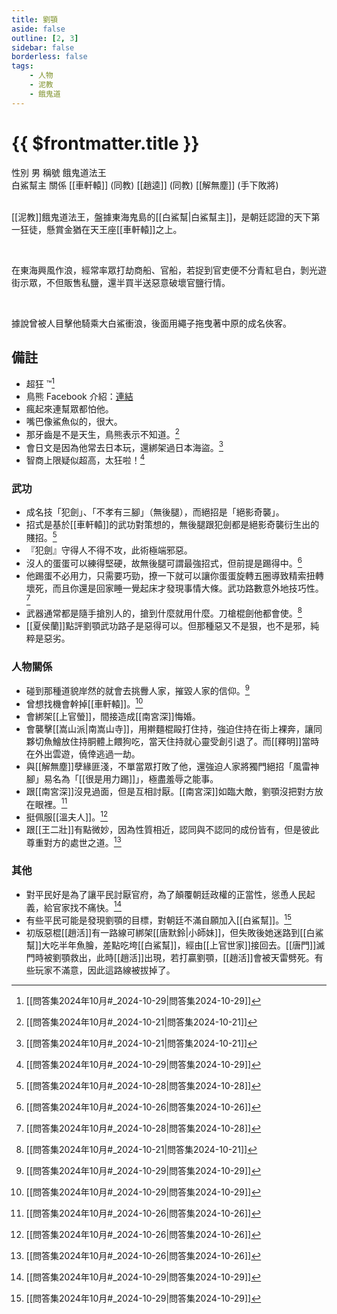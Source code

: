 ```yaml
---
title: 劉顎
aside: false
outline: [2, 3]
sidebar: false
borderless: false
tags:
    - 人物
    - 泥教
    - 餓鬼道
---
```


# {{ $frontmatter.title }}

<ChTabs position="bottom">
	<ChTab title="劉顎">
		<Ch src='/images/characters/special1/normal.webp' position='right'/>
		<ChName nameZh='劉顎' nameEn='Liu E' position='right' />
		<ChTable>
			<ChTr>
				<ChTd isTitle=true>
					性別
				</ChTd>
				<ChTd>
					男
				</ChTd>
			</ChTr>
			<ChTr>
				<ChTd isTitle=true>
					稱號
				</ChTd>
				<ChTd>
					餓鬼道法王<br>白鯊幫主
				</ChTd>
			</ChTr>
			<ChTr>
				<ChTd isTitle=true position='center'>
					關係
				</ChTd>
			</ChTr>
			<ChTr>
				<ChTd position='center'>
					[[車軒轅]] (同教)
				</ChTd>
			</ChTr>
			<ChTr>
				<ChTd position='center'>
					[[趙逵]] (同教)
				</ChTd>
			</ChTr>
			<ChTr>
				<ChTd position='center'>
					[[解無塵]] (手下敗將)
				</ChTd>
			</ChTr>
		</ChTable>
	</ChTab>
</ChTabs>
<br><br>

[[泥教]]餓鬼道法王，盤據東海鬼島的[[白鯊幫|白鯊幫主]]，是朝廷認證的天下第一狂徒，懸賞金猶在天王座[[車軒轅]]之上。

<br>

在東海興風作浪，經常率眾打劫商船、官船，若捉到官吏便不分青紅皂白，剝光遊街示眾，不但販售私鹽，還半買半送惡意破壞官鹽行情。

<br>

據說曾被人目擊他騎乘大白鯊衝浪，後面用繩子拖曳著中原的成名俠客。

## 備註

-   超狂 ™[^4]
-   鳥熊 Facebook 介紹：[連結](https://www.facebook.com/photo/?fbid=173139075084279&set=pcb.173139115084275)
-   瘋起來連幫眾都怕他。
-   嘴巴像鯊魚似的，很大。
-   那牙齒是不是天生，鳥熊表示不知道。[^1]
-   會日文是因為他常去日本玩，還綁架過日本海盜。[^1]
-   智商上限疑似超高，太狂啦！[^4]

### 武功

-   成名技「犯劍」、「不孝有三腳」（無後腿），而絕招是「絕影奇襲」。
-   招式是基於[[車軒轅]]的武功對策想的，無後腿跟犯劍都是絕影奇襲衍生出的賤招。[^3]
-   『犯劍』守得人不得不攻，此術極端邪惡。
-   沒人的蛋蛋可以練得堅硬，故無後腿可謂最強招式，但前提是踢得中。[^2]
-   他踢蛋不必用力，只需要巧勁，撩一下就可以讓你蛋蛋旋轉五圈導致精索扭轉壞死，而且你還是回家睡一覺起床才發現事情大條。武功路數意外地技巧性。[^3]
-   武器通常都是隨手搶別人的，搶到什麼就用什麼。刀槍棍劍他都會使。[^1]
-   [[夏侯蘭]]點評劉顎武功路子是惡得可以。但那種惡又不是狠，也不是邪，純粹是惡劣。

### 人物關係

-   碰到那種道貌岸然的就會去挑釁人家，摧毀人家的信仰。[^4]
-   曾想找機會幹掉[[車軒轅]]。[^4]
-   會綁架[[上官螢]]，間接造成[[南宮深]]悔婚。
-   會襲擊[[嵩山派|南嵩山寺]]，用擀麵棍毆打住持，強迫住持在街上裸奔，讓同夥切魚鱠放住持胴體上餵狗吃，當天住持就心靈受創引退了。而[[釋明]]當時在外出雲遊，僥倖逃過一劫。
-   與[[解無塵]]孽緣匪淺，不單當眾打敗了他，還強迫人家將獨門絕招「風雷神腳」易名為「[[很是用力踢]]」，極盡羞辱之能事。
-   跟[[南宮深]]沒見過面，但是互相討厭。[[南宮深]]如臨大敵，劉顎沒把對方放在眼裡。[^2]
-   挺佩服[[溫夫人]]。[^2]
-   跟[[王二壯]]有點微妙，因為性質相近，認同與不認同的成份皆有，但是彼此尊重對方的處世之道。[^2]

### 其他

-   對平民好是為了讓平民討厭官府，為了顛覆朝廷政權的正當性，慫恿人民起義，給官家找不痛快。[^4]
-   有些平民可能是發現劉顎的目標，對朝廷不滿自願加入[[白鯊幫]]。[^4]
-   初版惡棍[[趙活]]有一路線可綁架[[唐默鈴|小師妹]]，但失敗後她迷路到[[白鯊幫]]大吃半年魚膾，差點吃垮[[白鯊幫]]，經由[[上官世家]]接回去。[[唐門]]滅門時被劉顎救出，此時[[趙活]]出現，若打贏劉顎，[[趙活]]會被天雷劈死。有些玩家不滿意，因此這路線被拔掉了。

[^1]: [[問答集2024年10月#_2024-10-21|問答集2024-10-21]]
[^2]: [[問答集2024年10月#_2024-10-26|問答集2024-10-26]]
[^3]: [[問答集2024年10月#_2024-10-28|問答集2024-10-28]]
[^4]: [[問答集2024年10月#_2024-10-29|問答集2024-10-29]]
